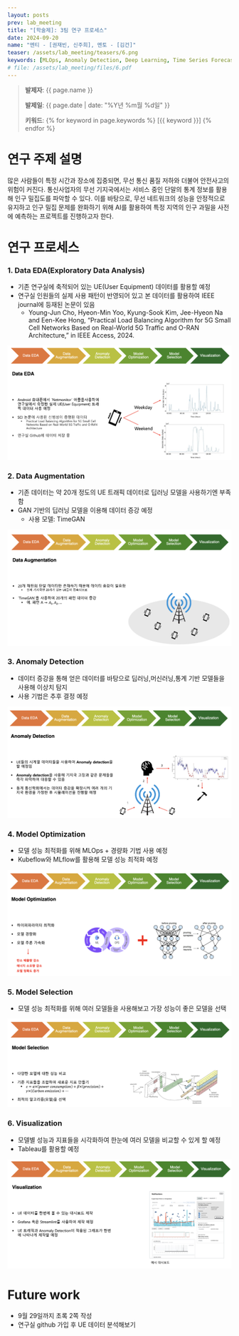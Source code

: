 ```yaml
---
layout: posts
prev: lab_meeting
title: "[학술제]: 3팀 연구 프로세스"
date: 2024-09-20
name: "멘티 - [권재빈, 신주희], 멘토 - [김건]"
teaser: /assets/lab_meeting/teasers/6.png
keywords: [MLOps, Anomaly Detection, Deep Learning, Time Series Forecasting]
# file: /assets/lab_meeting/files/6.pdf
---
```


<!-- <head>
    <style>
        body {
            background-color: #fff;
        }
    </style>
</head> -->

> **발제자**: {{ page.name }}
>
> **발제일**: {{ page.date | date: "%Y년 %m월 %d일" }}
>
> **키워드**: {% for keyword in page.keywords %} [{{ keyword }}] {% endfor %}
>

# 연구 주제 설명
많은 사람들이 특정 시간과 장소에 집중되면, 무선 통신 품질 저하와 더불어 안전사고의 위험이 커진다. 통신사업자의 무선 기지국에서는 서비스 중인 단말의 통계 정보를 활용해 인구 밀집도를 파악할 수 있다. 이를 바탕으로, 무선 네트워크의 성능을 안정적으로 유지하고 인구 밀집 문제를 완화하기 위해 AI를 활용하여 특정 지역의 인구 과밀을 사전에 예측하는 프로젝트를 진행하고자 한다.

# 연구 프로세스

### 1. Data EDA(Exploratory Data Analysis)

- 기존 연구실에 축적되어 있는 UE(User Equipment) 데이터를 활용할 예정
- 연구실 인원들의 실제 사용 패턴이 반영되어 있고 본 데이터를 활용하여 IEEE journal에 등재된 논문이 있음
  - Young-Jun Cho, Hyeon-Min Yoo, Kyung-Sook Kim, Jee-Hyeon Na and Een-Kee Hong, “Practical Load Balancing Algorithm for 5G Small Cell Networks Based on Real-World 5G Traffic and O-RAN Architecture,” in IEEE Access, 2024.

![Figure1](/assets/lab_meeting/images/6/data_eda.png)

### 2. Data Augmentation

- 기존 데이터는 약 20개 정도의 UE 트래픽 데이터로 딥러닝 모델을 사용하기엔 부족함
- GAN 기반의 딥러닝 모델을 이용해 데이터 증강 예정
  - 사용 모델: TimeGAN

![Figure2](/assets/lab_meeting/images/6/data_augmentation.png)

### 3. Anomaly Detection

- 데이터 증강을 통해 얻은 데이터를 바탕으로 딥러닝,머신러닝,통계 기반 모델들을 사용해 이상치 탐지
- 사용 기법은 추후 결정 예정

![Figure3](/assets/lab_meeting/images/6/anomaly_detection.png)

### 4. Model Optimization

- 모델 성능 최적화를 위해 MLOps + 경량화 기법 사용 예정
- Kubeflow와 MLflow를 활용해 모델 성능 최적화 예정

![Figure4](/assets/lab_meeting/images/6/model_optimization.png)

### 5. Model Selection

- 모델 성능 최적화를 위해 여러 모델들을 사용해보고 가장 성능이 좋은 모델을 선택

![Figure5](/assets/lab_meeting/images/6/model_selection.png)

### 6. Visualization

- 모델별 성능과 지표들을 시각화하여 한눈에 여러 모델을 비교할 수 있게 할 예정
- Tableau를 활용할 예정

![Figure6](/assets/lab_meeting/images/6/visualization.png)

# Future work

- 9월 29일까지 초록 2쪽 작성
- 연구실 github 가입 후 UE 데이터 분석해보기

